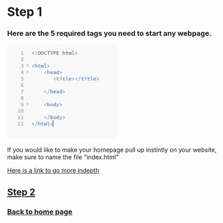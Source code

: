 # Step 1
### Here are the 5 required tags you need to start any webpage.
![](https://github.com/RyanGlascock/FinalProject/blob/master/tags1.JPG)

If you would like to make your homepage pull up instintly on your website, make sure to name the file "index.html"

[Here is a link to go more indepth](https://www.w3schools.com/html/html_intro.asp)

## [Step 2](https://github.com/RyanGlascock/FinalProject/blob/master/Step2.md)

### [Back to home page](https://github.com/RyanGlascock/FinalProject/blob/master/README.md)
